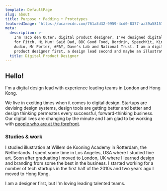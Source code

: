 ```yaml
---
template: DefaultPage
slug: about
title: Purpose • Padding • Prototypes
featuredImage: 'https://ucarecdn.com/761a3d32-9959-4cd0-8377-aa39a581573c/'
meta:
  description: >-
    I'm Taco den Outer; digital product designer. I've designed digital products
    for Fitch, Hi Mum! Said Dad, BBC Good Food, Bordrin, SpeechKit, Kindeo, Dash
    Audio, Mr Porter, #PAY, Dave's Lab and National Trust. I am a digital
    product designer first, a design lead second and maybe an illustrator third.
  title: Digital Product Designer
---
```

## Hello!

I'm a digital design lead with experience leading teams in London and Hong Kong.

We live in exciting times when it comes to digital design. Startups are devising design systems, design tools are getting better and better and design thinking permeates every successful, forward-thinking business. Our digital lives are changing by the minute and I am glad to be working with [people who are at the forefront](https://chengbao.com.hk/).

### Studies & work

I studied illustration at Willem de Kooning Academy in Rotterdam, the Netherlands. I spent some time in Los Angeles, USA where I studied fine art. Soon after graduating I moved to London, UK where I learned design and branding from some the best in the business. I started working for a number of tech startups in the first half of the 2010s and two years ago I moved to Hong Kong.

I am a designer first, but I'm loving leading talented teams.
